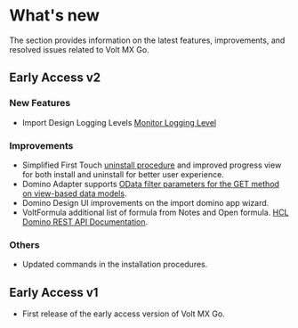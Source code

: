 # What's new

The section provides information on the latest features, improvements, and resolved issues related to Volt MX Go. 

## Early Access v2

### New Features

- Import Design Logging Levels [Monitor Logging Level](../howto/logginglevel.md) 


### Improvements

- Simplified First Touch [uninstall procedure](../howto/uninstallfirsttouch.md) and improved progress view for both install and uninstall for better user experience.
- Domino Adapter supports [OData filter parameters for the GET method on view-based data models](../topicguides/dominoadapter.md#supported-odata-filter-parameters-view-based-get).
- Domino Design UI improvements on the import domino app wizard.
- VoltFormula additional list of formula from Notes and Open formula. [HCL Domino REST API Documentation](https://opensource.hcltechsw.com/Domino-rest-api/index.html).



### Others

- Updated commands in the installation procedures. 
## Early Access v1

- First release of the early access version of Volt MX Go.